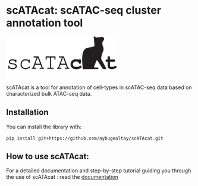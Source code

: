 # **scATAcat: scATAC-seq cluster annotation tool**

<img src='https://github.com/aybugealtay/scATAcat/blob/main/logo/logo.svg' width='300'>

scATAcat is a tool for annotation of cell-types in scATAC-seq data based on characterized bulk ATAC-seq data. 

## Installation

You can install the library with:

``` 
pip install git+https://github.com/aybugealtay/scATAcat.git

```

## How to use scATAcat:
For a detailed documentation and step-by-step tutorial guiding you through the use of scATAcat : read the [documentation](https://scatacat.readthedocs.io)
